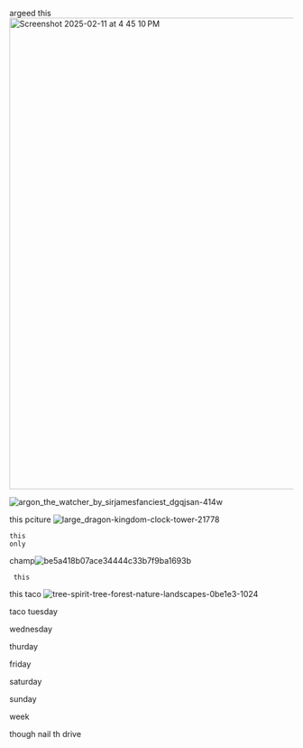 argeed this <img width="835" alt="Screenshot 2025-02-11 at 4 45 10 PM" src="https://github.com/user-attachments/assets/250d4939-7441-4384-808b-47aa3a918ce1" />

![argon_the_watcher_by_sirjamesfanciest_dgqjsan-414w](https://github.com/user-attachments/assets/ad801cc0-1cb6-4eca-b48c-9b56fb12478a)



this       pciture ![large_dragon-kingdom-clock-tower-21778](https://github.com/user-attachments/assets/34ff7098-4382-4e43-902f-89fda4a8cb11)

    this  
    only 

champ![be5a418b07ace34444c33b7f9ba1693b](https://github.com/user-attachments/assets/04605e69-ff69-4f61-bec1-bd1e0e221d54)

     this 

this
    taco ![tree-spirit-tree-forest-nature-landscapes-0be1e3-1024](https://github.com/user-attachments/assets/427bef8a-400b-4be0-bbec-da1ee797d9ff)


taco
    tuesday 

wednesday 

thurday 

friday 

saturday 

sunday 

week 

though 
      nail 
    th    drive 

